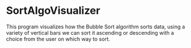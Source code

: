 # SortAlgoVisualizer
This program visualizes how the Bubble Sort algorithm sorts data, using a variety of vertical bars we can sort it ascending or descending with a choice from the user on which way to sort.
